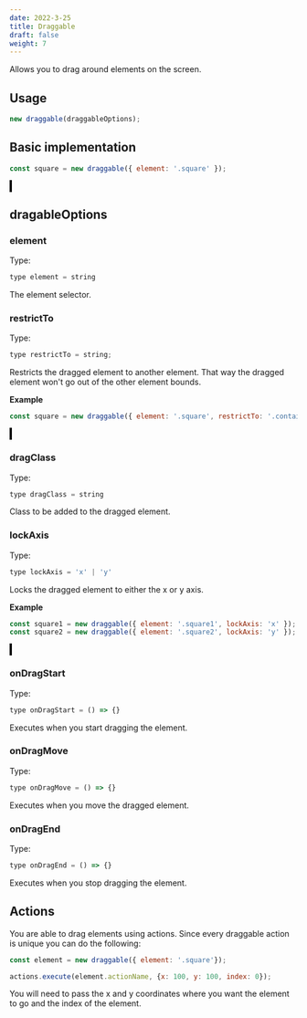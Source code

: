 ```yaml
---
date: 2022-3-25
title: Draggable
draft: false
weight: 7
---
```


Allows you to drag around elements on the screen.

## Usage

```javascript
new draggable(draggableOptions);
```

## Basic implementation

```javascript
const square = new draggable({ element: '.square' });
```

<object style="border: 2px solid black;" data="../../interaction-manager/Draggable/drag-around-screen.html" width="1000" height="500"></object>

## dragableOptions

### element

Type:

```javascript
type element = string
```

The element selector.

### restrictTo

Type:

```javascript
type restrictTo = string;
```

Restricts the dragged element to another element. That way the dragged element won't go out of the other element bounds.

**Example**

```javascript
const square = new draggable({ element: '.square', restrictTo: '.container' });
```

<object style="border: 2px solid black;" data="../../interaction-manager/Draggable/restrict-drag-to-container.html" width="1000" height="600"></object>

### dragClass

Type:

```javascript
type dragClass = string
```

Class to be added to the dragged element.

### lockAxis

Type:

```javascript
type lockAxis = 'x' | 'y'
```

Locks the dragged element to either the x or y axis.

**Example**

```javascript
const square1 = new draggable({ element: '.square1', lockAxis: 'x' });
const square2 = new draggable({ element: '.square2', lockAxis: 'y' });
```

<object style="border: 2px solid black;" data="../../interaction-manager/Draggable/drag-lock-axis.html" width="1000" height="600"></object>


### onDragStart

Type:
```javascript
type onDragStart = () => {}
```

Executes when you start dragging the element.

### onDragMove

Type:
```javascript
type onDragMove = () => {}
```

Executes when you move the dragged element.

### onDragEnd

Type:
```javascript
type onDragEnd = () => {}
```

Executes when you stop dragging the element.


## Actions

You are able to drag elements using actions. Since every draggable action is unique you can do the following:

```javascript
const element = new draggable({ element: '.square'});

actions.execute(element.actionName, {x: 100, y: 100, index: 0}); 
```

You will need to pass the x and y coordinates where you want the element to go and the index of the element.
